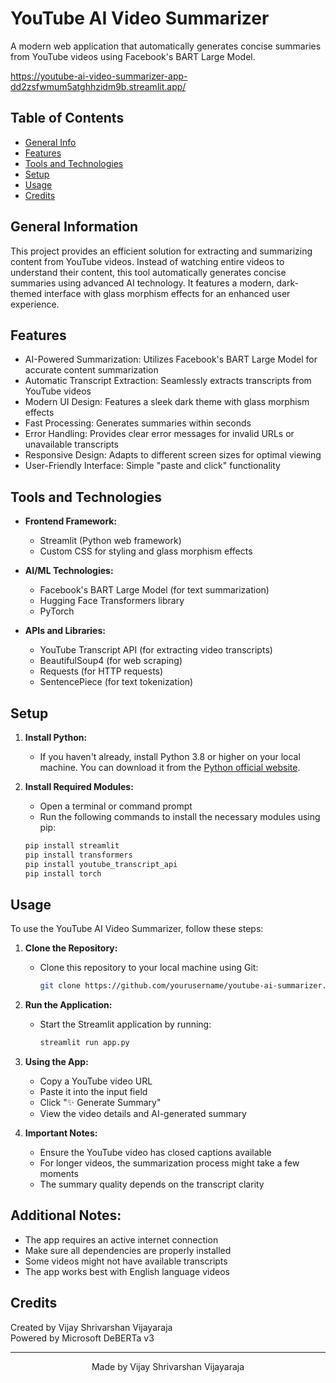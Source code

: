 # YouTube AI Video Summarizer
A modern web application that automatically generates concise summaries from YouTube videos using Facebook's BART Large Model.

https://youtube-ai-video-summarizer-app-dd2zsfwmum5atghhzidm9b.streamlit.app/

## Table of Contents
* [General Info](#general-information)
* [Features](#features)
* [Tools and Technologies](#tools-and-technologies)
* [Setup](#setup)
* [Usage](#usage)
* [Credits](#credits)


## General Information
This project provides an efficient solution for extracting and summarizing content from YouTube videos. Instead of watching entire videos to understand their content, this tool automatically generates concise summaries using advanced AI technology. It features a modern, dark-themed interface with glass morphism effects for an enhanced user experience.


## Features
* AI-Powered Summarization: Utilizes Facebook's BART Large Model for accurate content summarization
* Automatic Transcript Extraction: Seamlessly extracts transcripts from YouTube videos
* Modern UI Design: Features a sleek dark theme with glass morphism effects
* Fast Processing: Generates summaries within seconds
* Error Handling: Provides clear error messages for invalid URLs or unavailable transcripts
* Responsive Design: Adapts to different screen sizes for optimal viewing
* User-Friendly Interface: Simple "paste and click" functionality


## Tools and Technologies
* **Frontend Framework:**
  - Streamlit (Python web framework)
  - Custom CSS for styling and glass morphism effects

* **AI/ML Technologies:**
  - Facebook's BART Large Model (for text summarization)
  - Hugging Face Transformers library
  - PyTorch

* **APIs and Libraries:**
  - YouTube Transcript API (for extracting video transcripts)
  - BeautifulSoup4 (for web scraping)
  - Requests (for HTTP requests)
  - SentencePiece (for text tokenization)


## Setup

1. **Install Python:**
   - If you haven't already, install Python 3.8 or higher on your local machine. You can download it from the [Python official website](https://www.python.org/).

2. **Install Required Modules:**
   - Open a terminal or command prompt
   - Run the following commands to install the necessary modules using pip:

   ```bash
   pip install streamlit
   pip install transformers
   pip install youtube_transcript_api
   pip install torch


## Usage

To use the YouTube AI Video Summarizer, follow these steps:

1. **Clone the Repository:**
   - Clone this repository to your local machine using Git:
     ```bash
     git clone https://github.com/yourusername/youtube-ai-summarizer.git
     ```

2. **Run the Application:**
   - Start the Streamlit application by running:
     ```bash
     streamlit run app.py
     ```

3. **Using the App:**
   - Copy a YouTube video URL
   - Paste it into the input field
   - Click "✨ Generate Summary"
   - View the video details and AI-generated summary

4. **Important Notes:**
   - Ensure the YouTube video has closed captions available
   - For longer videos, the summarization process might take a few moments
   - The summary quality depends on the transcript clarity

## Additional Notes:
* The app requires an active internet connection
* Make sure all dependencies are properly installed
* Some videos might not have available transcripts
* The app works best with English language videos

## Credits

Created by Vijay Shrivarshan Vijayaraja  
Powered by Microsoft DeBERTa v3

---

<div align="center">
Made by Vijay Shrivarshan Vijayaraja
</div>

